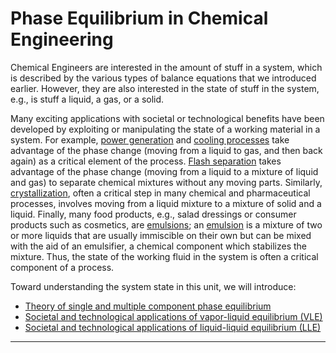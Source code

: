 # Phase Equilibrium in Chemical Engineering

Chemical Engineers are interested in the amount of stuff in a system, which is described by the various types of balance equations that we introduced earlier. However, they are also interested in the state of stuff in the system, e.g., is stuff a liquid, a gas, or a solid. 

Many exciting applications with societal or technological benefits have been developed by exploiting or manipulating the state of a working material in a system. For example, [power generation](https://en.wikipedia.org/wiki/Rankine_cycle) and [cooling processes](https://en.wikipedia.org/wiki/Vapor-compression_refrigeration) take advantage of the phase change (moving from a liquid to gas, and then back again) as a critical element of the process. [Flash separation](https://en.wikipedia.org/wiki/Flash_evaporation) takes advantage of the phase change (moving from a liquid to a mixture of liquid and gas) to separate chemical mixtures without any moving parts. Similarly, [crystallization](https://en.wikipedia.org/wiki/Crystallization), often a critical step in many chemical and pharmaceutical processes, involves moving from a liquid mixture to a mixture of solid and a liquid. Finally, many food products, e.g., salad dressings or consumer products such as cosmetics, are [emulsions](https://en.wikipedia.org/wiki/Emulsion); an [emulsion](https://en.wikipedia.org/wiki/Emulsion) is a mixture of two or more liquids that are usually immiscible on their own but can be mixed with the aid of an emulsifier, a chemical component which stabilizes the mixture. Thus, the state of the working fluid in the system is often a critical component of a process. 

Toward understanding the system state in this unit, we will introduce:
* [Theory of single and multiple component phase equilibrium](./single-component-phase-eq.md) 
* [Societal and technological applications of vapor-liquid equilibrium (VLE)](./vle.md)
* [Societal and technological applications of liquid-liquid equilibrium (LLE)](./lle.md)

---